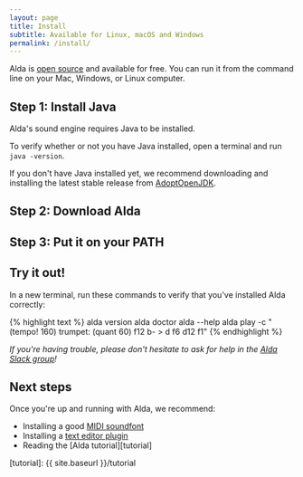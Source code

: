 ```yaml
---
layout: page
title: Install
subtitle: Available for Linux, macOS and Windows
permalink: /install/
---
```


Alda is [open source][alda-github] and available for free. You can run it from
the command line on your Mac, Windows, or Linux computer.

## Step 1: Install Java

Alda's sound engine requires Java to be installed.

To verify whether or not you have Java installed, open a terminal and run `java
-version`.

If you don't have Java installed yet, we recommend downloading and installing
the latest stable release from [AdoptOpenJDK].

<!-- install-page.js depends on this ID. -->
<h2 id="step-2-download-alda">Step 2: Download Alda</h2>

<div id="download-alda"></div>

## Step 3: Put it on your PATH

<div id="install-alda"></div>

## Try it out!

In a new terminal, run these commands to verify that you've installed Alda
correctly:

{% highlight text %}
alda version
alda doctor
alda --help
alda play -c "(tempo! 160) trumpet: (quant 60) f12 b- > d f6 d12 f1"
{% endhighlight %}

_If you're having trouble, please don't hesitate to ask for help in the [Alda
Slack group][alda-slack]!_

## Next steps

Once you're up and running with Alda, we recommend:

* Installing a good [MIDI soundfont][install-midi-soundfont]
* Installing a [text editor plugin][editor-plugins]
* Reading the [Alda tutorial][tutorial]

<script src="{{ site.baseurl }}/assets/js/install-page.js"></script>

[AdoptOpenJDK]: https://adoptopenjdk.net/
[alda-github]: https://github.com/alda-lang/alda
[alda-slack]: https://slack.alda.io
[install-midi-soundfont]: https://github.com/alda-lang/alda/blob/master/doc/installing-a-good-soundfont.md
[editor-plugins]: https://github.com/alda-lang/alda/blob/master/doc/editor-plugins.md
[tutorial]: {{ site.baseurl }}/tutorial
